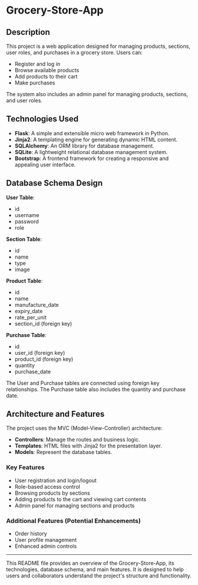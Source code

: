 # Grocery-Store-App

## Description
This project is a web application designed for managing products, sections, user roles, and purchases in a grocery store. Users can:

- Register and log in
- Browse available products
- Add products to their cart
- Make purchases

The system also includes an admin panel for managing products, sections, and user roles.

## Technologies Used

- **Flask**: A simple and extensible micro web framework in Python.
- **Jinja2**: A templating engine for generating dynamic HTML content.
- **SQLAlchemy**: An ORM library for database management.
- **SQLite**: A lightweight relational database management system.
- **Bootstrap**: A frontend framework for creating a responsive and appealing user interface.

## Database Schema Design

**User Table**:
- id
- username
- password
- role

**Section Table**:
- id
- name
- type
- image

**Product Table**:
- id
- name
- manufacture_date
- expiry_date
- rate_per_unit
- section_id (foreign key)

**Purchase Table**:
- id
- user_id (foreign key)
- product_id (foreign key)
- quantity
- purchase_date

The User and Purchase tables are connected using foreign key relationships. The Purchase table also includes the quantity and purchase date.

## Architecture and Features
The project uses the MVC (Model-View-Controller) architecture:

- **Controllers**: Manage the routes and business logic.
- **Templates**: HTML files with Jinja2 for the presentation layer.
- **Models**: Represent the database tables.

### Key Features
- User registration and login/logout
- Role-based access control
- Browsing products by sections
- Adding products to the cart and viewing cart contents
- Admin panel for managing sections and products

### Additional Features (Potential Enhancements)
- Order history
- User profile management
- Enhanced admin controls

---

This README file provides an overview of the Grocery-Store-App, its technologies, database schema, and main features. It is designed to help users and collaborators understand the project's structure and functionality.
